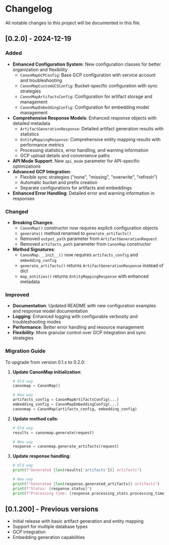 # Changelog

All notable changes to this project will be documented in this file.

## [0.2.0] - 2024-12-19

### Added
- **Enhanced Configuration System**: New configuration classes for better organization and flexibility
  - `CanonMapGCPConfig`: Base GCP configuration with service account and troubleshooting
  - `CanonMapCustomGCSConfig`: Bucket-specific configuration with sync strategies
  - `CanonMapArtifactsConfig`: Configuration for artifact storage and management
  - `CanonMapEmbeddingConfig`: Configuration for embedding model management
- **Comprehensive Response Models**: Enhanced response objects with detailed metadata
  - `ArtifactGenerationResponse`: Detailed artifact generation results with statistics
  - `EntityMappingResponse`: Comprehensive entity mapping results with performance metrics
  - Processing statistics, error handling, and warning information
  - GCP upload details and convenience paths
- **API Mode Support**: New `api_mode` parameter for API-specific optimizations
- **Advanced GCP Integration**: 
  - Flexible sync strategies ("none", "missing", "overwrite", "refresh")
  - Automatic bucket and prefix creation
  - Separate configurations for artifacts and embeddings
- **Enhanced Error Handling**: Detailed error and warning information in responses

### Changed
- **Breaking Changes**:
  - `CanonMap()` constructor now requires explicit configuration objects
  - `generate()` method renamed to `generate_artifacts()`
  - Removed `output_path` parameter from `ArtifactGenerationRequest`
  - Removed `artifacts_path` parameter from `CanonMap` constructor
- **Method Signatures**:
  - `CanonMap.__init__()` now requires `artifacts_config` and `embedding_config`
  - `generate_artifacts()` returns `ArtifactGenerationResponse` instead of dict
  - `map_entities()` returns `EntityMappingResponse` with enhanced metadata

### Improved
- **Documentation**: Updated README with new configuration examples and response model documentation
- **Logging**: Enhanced logging with configurable verbosity and troubleshooting modes
- **Performance**: Better error handling and resource management
- **Flexibility**: More granular control over GCP integration and sync strategies

### Migration Guide
To upgrade from version 0.1.x to 0.2.0:

1. **Update CanonMap initialization**:
   ```python
   # Old way
   canonmap = CanonMap()
   
   # New way
   artifacts_config = CanonMapArtifactsConfig(...)
   embedding_config = CanonMapEmbeddingConfig(...)
   canonmap = CanonMap(artifacts_config, embedding_config)
   ```

2. **Update method calls**:
   ```python
   # Old way
   results = canonmap.generate(request)
   
   # New way
   response = canonmap.generate_artifacts(request)
   ```

3. **Update response handling**:
   ```python
   # Old way
   print(f"Generated {len(results['artifacts'])} artifacts")
   
   # New way
   print(f"Generated {len(response.generated_artifacts)} artifacts")
   print(f"Status: {response.status}")
   print(f"Processing time: {response.processing_stats.processing_time_seconds:.2f}s")
   ```

## [0.1.200] - Previous versions

- Initial release with basic artifact generation and entity mapping
- Support for multiple database types
- GCP integration
- Embedding generation capabilities 